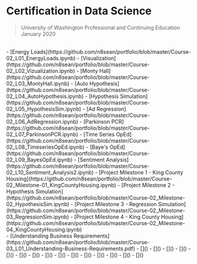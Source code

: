 # Certification in Data Science 
> University of Washington Professional and Continuing Education  
> January 2020
<br>
- [Energy Loads](https://github.com/n8sean/portfolio/blob/master/Course-02_L01_EnergyLoads.ipynb)
- [Visualization](https://github.com/n8sean/portfolio/blob/master/Course-02_L02_Vizualization.ipynb)  
- [Monty Hall](https://github.com/n8sean/portfolio/blob/master/Course-02_L03_MontyHall.ipynb)  
- [Auto Hypothesis](https://github.com/n8sean/portfolio/blob/master/Course-02_L04_AutoHypothesis.ipynb)  
- [Hypothesis Simulation](https://github.com/n8sean/portfolio/blob/master/Course-02_L05_HypothesisSim.ipynb)  
- [Ad Regression](https://github.com/n8sean/portfolio/blob/master/Course-02_L06_AdRegression.ipynb)  
- [Parkinson PCR](https://github.com/n8sean/portfolio/blob/master/Course-02_L07_ParkinsonPCR.ipynb)  
- [Time Series OpEd](https://github.com/n8sean/portfolio/blob/master/Course-02_L08_TimeseriesOpEd.ipynb)  
- [Baye's OpEd](https://github.com/n8sean/portfolio/blob/master/Course-02_L09_BayesOpEd.ipynb)  
- [Sentiment Analysis](https://github.com/n8sean/portfolio/blob/master/Course-02_L10_Sentiment_Analysis2.ipynb)  
- [Project Milestone 1 - King County Housing](https://github.com/n8sean/portfolio/blob/master/Course-02_Milestone-01_KingCountyHousing.ipynb)  
- [Project Milestone 2 - Hypothesis Simulation](https://github.com/n8sean/portfolio/blob/master/Course-02_Milestone-02_HypothesisSim.ipynb)  
- [Project Milestone 3 - Regression Simulation](https://github.com/n8sean/portfolio/blob/master/Course-02_Milestone-03_RegressionSim.ipynb)  
- [Project Milestone 4 - King County Housing](https://github.com/n8sean/portfolio/blob/master/Course-02_Milestone-04_KingCountyHousing.ipynb)  
<br>
- [Understanding Business Requirements](https://github.com/n8sean/portfolio/blob/master/Course-03_L01_Understanding-Business-Requirements.pdf)  
- []()  
- []()  
- []()  
- []()  
- []()  
- []()  
- []()  
- []()  
- []()  
- []()  
- []()  
- []()  
- []()  
- []()  
- []()  
